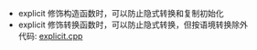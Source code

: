 * explicit 修饰构造函数时，可以防止隐式转换和复制初始化  
* explicit 修饰转换函数时，可以防止隐式转换，但按语境转换除外  
代码: [explicit.cpp](./explicit.cpp)